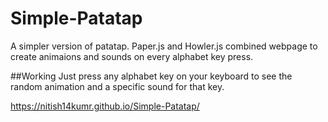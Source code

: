 # Simple-Patatap
A simpler version of patatap.
Paper.js and Howler.js combined webpage to create animaions and sounds on every alphabet key press.

##Working
Just press any alphabet key on your keyboard to see the random animation and a specific sound for that key.

https://nitish14kumr.github.io/Simple-Patatap/
